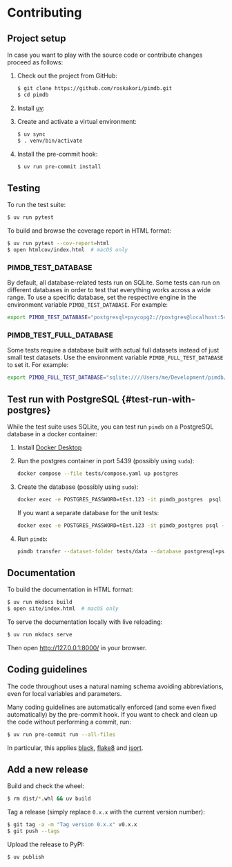 # Contributing

## Project setup

In case you want to play with the source code or contribute changes proceed as
follows:

1. Check out the project from GitHub:

   ```bash
   $ git clone https://github.com/roskakori/pimdb.git
   $ cd pimdb
   ```

2. Install [uv](https://docs.astral.sh/uv/):
3. Create and activate a virtual environment:

   ```bash
   $ uv sync
   $ . venv/bin/activate
   ```

4. Install the pre-commit hook:

   ```bash
   $ uv run pre-commit install
   ```


## Testing

To run the test suite:

```bash
$ uv run pytest
```

To build and browse the coverage report in HTML format:

```bash
$ uv run pytest --cov-report=html
$ open htmlcov/index.html  # macOS only
```

### PIMDB_TEST_DATABASE

By default, all database-related tests run on SQLite. Some tests can run on
different databases in order to test that everything works across a wide
range. To use a specific database, set the respective engine in the
environment variable `PIMDB_TEST_DATABASE`. For example:

```bash
export PIMDB_TEST_DATABASE="postgresql+psycopg2://postgres@localhost:5439/pimdb_test"
```

### PIMDB_TEST_FULL_DATABASE

Some tests require a database built with actual full datasets instead of just
small test datasets. Use the environment variable
`PIMDB_FULL_TEST_DATABASE` to set it. For example:

```bash
export PIMDB_FULL_TEST_DATABASE="sqlite:////Users/me/Development/pimdb/pimdb.db"
```


## Test run with PostgreSQL {#test-run-with-postgres}

While the test suite uses SQLite, you can test run `pimdb` on a
PostgreSQL database in a docker container:

1. Install [Docker Desktop](https://www.docker.com/get-started)
2. Run the postgres container in port 5439 (possibly using `sudo`):

   ```bash
   docker compose --file tests/compose.yaml up postgres
   ```

3. Create the database (possibly using `sudo`):

   ```bash
   docker exec -e POSTGRES_PASSWORD=tEst.123 -it pimdb_postgres  psql --username postgres --command "create database pimdb"
   ```

   If you want a separate database for the unit tests:

   ```bash
   docker exec -e POSTGRES_PASSWORD=tEst.123 -it pimdb_postgres psql --username postgres --command "create database pimdb_test"
   ```

4. Run `pimdb`:

   ```bash
   pimdb transfer --dataset-folder tests/data --database postgresql+psycopg2://postgres:tEst.123@localhost:5439/pimdb all
   ```


## Documentation

To build the documentation in HTML format:

```bash
$ uv run mkdocs build
$ open site/index.html  # macOS only
```

To serve the documentation locally with live reloading:

```bash
$ uv run mkdocs serve
```

Then open http://127.0.0.1:8000/ in your browser.


## Coding guidelines

The code throughout uses a natural naming schema avoiding abbreviations, even
for local variables and parameters.

Many coding guidelines are automatically enforced (and some even fixed
automatically) by the pre-commit hook. If you want to check and clean up
the code without performing a commit, run:

```bash
$ uv run pre-commit run --all-files
```

In particular, this applies [black](https://black.readthedocs.io/en/stable/),
[flake8](https://flake8.pycqa.org/) and
[isort](https://pypi.org/project/isort/).


## Add a new release

Build and check the wheel:

```bash
$ rm dist/*.whl && uv build
```

Tag a release (simply replace `0.x.x` with the current version number):

```bash
$ git tag -a -m "Tag version 0.x.x" v0.x.x
$ git push --tags
```

Upload the release to PyPI:

```bash
$ uv publish
```
